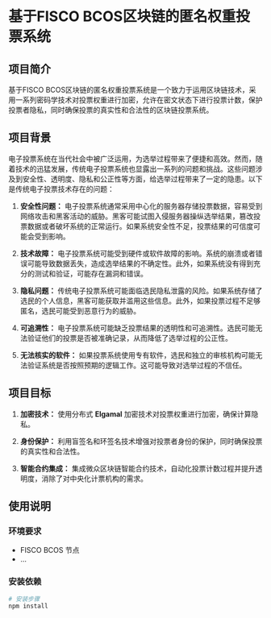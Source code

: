 # 基于FISCO BCOS区块链的匿名权重投票系统

## 项目简介

基于FISCO BCOS区块链的匿名权重投票系统是一个致力于运用区块链技术，采用一系列密码学技术对投票权重进行加密，允许在密文状态下进行投票计数，保护投票者隐私，同时确保投票的真实性和合法性的区块链投票系统。

## 项目背景

电子投票系统在当代社会中被广泛运用，为选举过程带来了便捷和高效。然而，随着技术的迅猛发展，传统电子投票系统也显露出一系列的问题和挑战。这些问题涉及到安全性、透明度、隐私和公正性等方面，给选举过程带来了一定的隐患。以下是传统电子投票技术存在的问题：

1. **安全性问题：** 电子投票系统通常采用中心化的服务器存储投票数据，容易受到网络攻击和黑客活动的威胁。黑客可能试图入侵服务器操纵选举结果，篡改投票数据或者破坏系统的正常运行。如果系统安全性不足，投票结果的可信度可能会受到影响。

2. **技术故障：**  电子投票系统可能受到硬件或软件故障的影响。系统的崩溃或者错误可能导致数据丢失，造成选举结果的不确定性。此外，如果系统没有得到充分的测试和验证，可能存在漏洞和错误。

3. **隐私问题：** 传统电子投票系统可能面临选民隐私泄露的风险。如果系统存储了选民的个人信息，黑客可能获取并滥用这些信息。此外，如果投票过程不足够匿名，选民可能受到恶意行为的威胁。

4. **可追溯性：** 电子投票系统可能缺乏投票结果的透明性和可追溯性。选民可能无法验证他们的投票是否被准确记录，从而降低了选举过程的公正性。

5. **无法核实的软件：** 如果投票系统使用专有软件，选民和独立的审核机构可能无法验证系统是否按照预期的逻辑工作。这可能导致对选举过程的不信任。

## 项目目标

1. **加密技术：** 使用分布式 **Elgamal** 加密技术对投票权重进行加密，确保计算隐私。

2. **身份保护：** 利用盲签名和环签名技术增强对投票者身份的保护，同时确保投票的真实性和合法性。

3. **智能合约集成：** 集成微众区块链智能合约技术，自动化投票计数过程并提升透明度，消除了对中央化计票机构的需求。

## 使用说明

### 环境要求

- FISCO BCOS 节点
- ...

### 安装依赖

```bash
# 安装步骤
npm install
